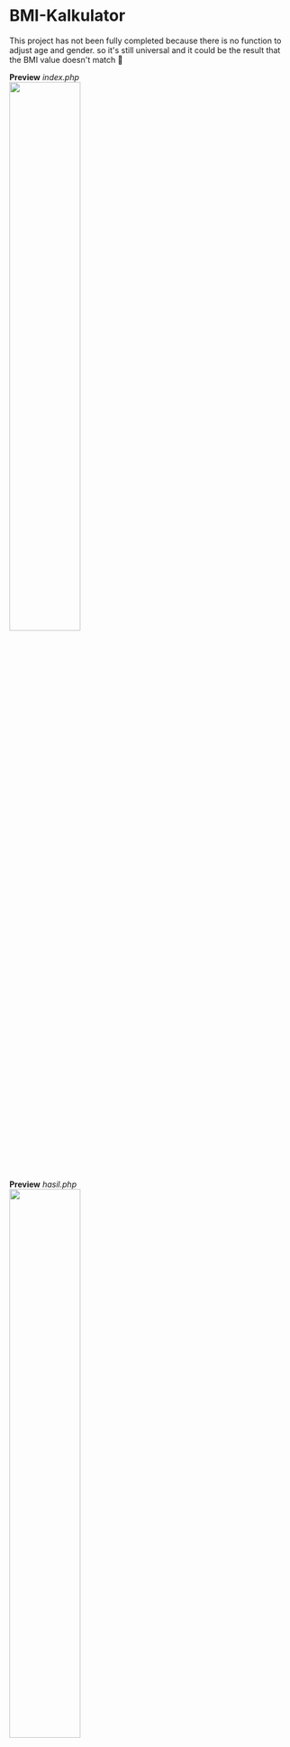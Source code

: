 # BMI-Kalkulator
This project has not been fully completed because there is no function to adjust age and gender. so it's still universal and it could be the result that the BMI value doesn't match 🤷‍

<b>Preview</b> <i>index.php</i><br>
<img src="https://i.ibb.co/m9sMQxB/Kalkulator-BMI-IMT-2.png" height="50%" weight="50%" />
<br>
<b>Preview</b> <i>hasil.php</i><br>
<img src="https://i.ibb.co/2tJGjYY/Kalkulator-BMI-IMT-1.png" height="50%" weight="50%" />

This project is made only to fulfill a school assignment, and this site reference from <a href="https://hellosehat.com/health-tools/kalkulator-bmi/" target="_blank"><i>hellosehat.com</i></a> so All site material is property of their respective copyrights owners.
